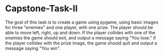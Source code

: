 # Capstone-Task-II

The goal of this task is to create a game using pygame, using basic images for three "enemies" and one player, with one prize.
The player should be able to move left, right, up and down. If the player collides with one of the enemies the game should exit, and output a message saying "You lose."
if the player collides with the prize image, the game should quit and output a message saying "You win".
